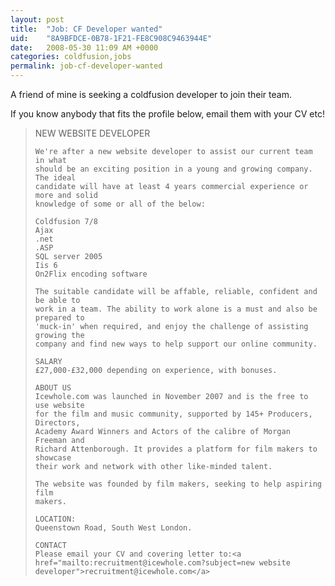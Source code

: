 ```yaml
---
layout: post
title:  "Job: CF Developer wanted"
uid:	"8A9BFDCE-0B78-1F21-FE8C908C9463944E"
date:   2008-05-30 11:09 AM +0000
categories: coldfusion,jobs
permalink: job-cf-developer-wanted
---
```

A friend of mine is seeking a coldfusion developer to join their team. 

If you know anybody that fits the profile below, email them with your CV etc! 


<blockquote>
	NEW WEBSITE DEVELOPER

	We're after a new website developer to assist our current team in what
	should be an exciting position in a young and growing company. The ideal
	candidate will have at least 4 years commercial experience or more and solid
	knowledge of some or all of the below:

	Coldfusion 7/8
	Ajax
	.net
	.ASP
	SQL server 2005
	Iis 6
	On2Flix encoding software

	The suitable candidate will be affable, reliable, confident and be able to
	work in a team. The ability to work alone is a must and also be prepared to
	'muck-in' when required, and enjoy the challenge of assisting growing the
	company and find new ways to help support our online community.

	SALARY
	£27,000-£32,000 depending on experience, with bonuses.

	ABOUT US
	Icewhole.com was launched in November 2007 and is the free to use website
	for the film and music community, supported by 145+ Producers, Directors,
	Academy Award Winners and Actors of the calibre of Morgan Freeman and
	Richard Attenborough. It provides a platform for film makers to showcase
	their work and network with other like-minded talent.

	The website was founded by film makers, seeking to help aspiring film
	makers.

	LOCATION:
	Queenstown Road, South West London.

	CONTACT
	Please email your CV and covering letter to:<a href="mailto:recruitment@icewhole.com?subject=new website developer">recruitment@icewhole.com</a>
	
</blockquote>